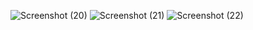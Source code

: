 ![Screenshot (20)](https://github.com/user-attachments/assets/2c64b4be-5588-4057-be21-9629822f483d)
![Screenshot (21)](https://github.com/user-attachments/assets/d2455bd3-de00-4496-b2cb-a96f0a29487c)
![Screenshot (22)](https://github.com/user-attachments/assets/37456c4c-07a4-48a1-8474-f26f6694172e)
